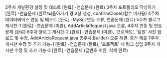 2주차 개발환경 설정 및 테스트 [완료]
-연습문제 (완료)
3주차 포트폴리오 작성하기 [완료]
-연습문제 (완료/되돌아가기 경고창 생성, confirmClose()함수 미사용)
4주차 데이터베이스 연동 및 테스트 [완료]
-MySql 연동 오류, 연습문제 (완료)
5주차 블로그 게시판-1 [완료]
-연습문제 (미완), AddArticlaRequest.java 오류, 4주차 연동 및 연습문제 (완료)
6주차 블로그 게시판-2 [완료]
-연습문제 (미완), '프로젝트', '팀원' 사진 업로드 및 수정, AddArticlaRequest.java (5주차.Builder) 오류 해결. 중간 제출
7주차 게시판 수정 및 추가 기능-1 [완료]
-연습문제 (완료), '프로젝트' 내 링크 삽입
8주차 게시판 수정 및 추가 기능-2 [완료]
-연습문제 (글번호 미완, 삭제 완료)

